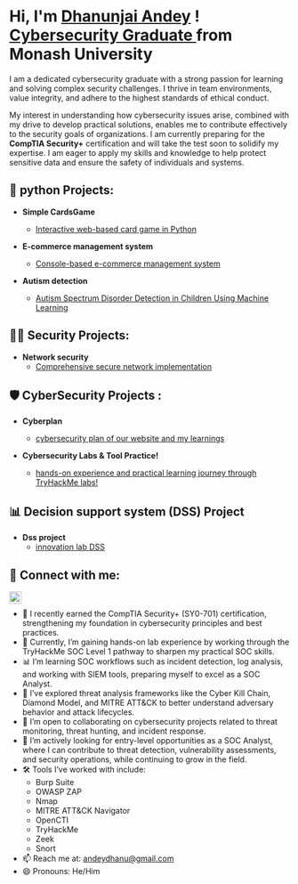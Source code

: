 
<h1> Hi, I'm <a href="https://github.com/dhanuha">Dhanunjai Andey</a> ! <br/> 
<a href="https://www.linkedin.com/in/dhanunjai-andey/">Cybersecurity Graduate </a> from Monash University </h1>

<p>
I am a dedicated cybersecurity graduate with a strong passion for learning and solving complex security challenges. I thrive in team environments, value integrity, and adhere to the highest standards of ethical conduct.
</p>

<p>
My interest in understanding how cybersecurity issues arise, combined with my drive to develop practical solutions, enables me to contribute effectively to the security goals of organizations. I am currently preparing for the <b>CompTIA Security+</b> certification and will take the test soon to solidify my expertise. I am eager to apply my skills and knowledge to help protect sensitive data and ensure the safety of individuals and systems.
</p>


<h2> 🐍 python Projects:</h2>

- <b> Simple CardsGame </b>
  - [Interactive web-based card game in Python](https://github.com/dhanuha/cardsgame)

- <b> E-commerce management system</b>
  - [Console-based e-commerce management system](https://github.com/dhanuha/E-commerce-Management-System)
    
- <b> Autism detection </b>
  - [Autism Spectrum Disorder Detection in Children Using Machine Learning](https://github.com/dhanuha/autism-detection) 

<h2> 👨‍💻 Security Projects:</h2>

  - <b> Network security </b>
    - [Comprehensive secure network implementation](https://github.com/dhanuha/secure-networking)

 <h2> 🛡️ CyberSecurity Projects :</h2>

   - <b> Cyberplan </b>
     - [cybersecurity plan of our website and my learnings](https://github.com/dhanuha/cyberplan)
       
 - <b> Cybersecurity Labs & Tool Practice! </b>
     - [hands-on experience and practical learning journey through TryHackMe labs!](https://github.com/dhanuha/Cybersecurity-Labs-Tool-Practice)
       
<h2> 📊 Decision support system (DSS) Project </h2>

  - <b> Dss project </b>
    - [innovation lab DSS](https://github.com/dhanuha/Innovation-Lab-DSS)

<h2> 🤳 Connect with me:</h2>


[<img align="left" alt="dhanunjaiandey | LinkedIn" width="22px" src="https://upload.wikimedia.org/wikipedia/commons/c/ca/LinkedIn_logo_initials.png" />][linkedin] <br>





[linkedin]: (https://www.linkedin.com/in/dhanunjai-andey/)


- 🔐 I recently earned the CompTIA Security+ (SY0-701) certification, strengthening my foundation in cybersecurity principles and best practices.
- 🧪 Currently, I’m gaining hands-on lab experience by working through the TryHackMe SOC Level 1 pathway to sharpen my practical SOC skills.
- 📊 I’m learning SOC workflows such as incident detection, log analysis, and working with SIEM tools, preparing myself to excel as a SOC Analyst.
- 🧠 I’ve explored threat analysis frameworks like the Cyber Kill Chain, Diamond Model, and MITRE ATT&CK to better understand adversary behavior and attack lifecycles.
- 🤝 I’m open to collaborating on cybersecurity projects related to threat monitoring, threat hunting, and incident response.
- 🚀 I’m actively looking for entry-level opportunities as a SOC Analyst, where I can contribute to threat detection, vulnerability assessments, and security operations, while continuing to grow in the field.
- 🛠️ Tools I’ve worked with include:
   -  Burp Suite
   -  OWASP ZAP
   -  Nmap
   -  MITRE ATT&CK Navigator
   -  OpenCTI
   -  TryHackMe
   -  Zeek
   -  Snort
- 📫 Reach me at: andeydhanu@gmail.com
- 😄 Pronouns: He/Him



